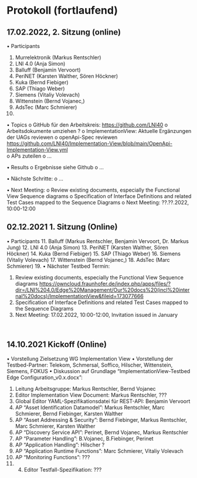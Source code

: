  
# Protokoll (fortlaufend)

## 17.02.2022, 2. Sitzung (online)
•	Participants
1.	Murrelektronik (Markus Rentschler)
2.	LNI 4.0 (Anja Simon)
3.	Balluff (Benjamin Vervoort)
4.	PeriNET (Karsten Walther, Sören Höckner)
5.	Kuka (Bernd Fiebiger) 
6.	SAP (Thiago Weber)
7.	Siemens (Vitaliy Volevach)
8.	Wittenstein (Bernd Vojanec,)
9.	AdsTec (Marc Schmierer)
10.	

•	Topics
o	GitHub für den Arbeitskreis: https://github.com/LNI40
o	Arbeitsdokumente umziehen ?
o	ImplementationView: Aktuelle Ergänzungen der UAGs reviewen
o	openApi-Spec reviewen
https://github.com/LNI40/Implementation-View/blob/main/OpenApi-Implementation-View.yml  
o	APs  zuteilen
o	…

•	Results
o	Ergebnisse siehe Github
o	…

•	Nächste Schritte:
o	…

•	Next Meeting: 
o	Review existing documents, especially the Functional View Sequence diagrams
o	Specification of Interface Definitions and related Test Cases mapped to the Sequence Diagrams
o	Next Meeting: ??.??.2022, 10:00-12:00

## 02.12.2021  1. Sitzung (Online)
•	Participants
11.	Balluff (Markus Rentschler, Benjamin Vervoort, Dr. Markus Jung)
12.	LNI 4.0 (Anja Simon)
13.	PeriNET (Karsten Walther, Sören Höckner)
14.	Kuka (Bernd Fiebiger) 
15.	SAP (Thiago Weber)
16.	Siemens (Vitaliy Volevach)
17.	Wittenstein (Bernd Vojanec,)
18.	AdsTec (Marc Schmierer)
19.	
•	Nächster Testbed Termin: 
1.	Review existing documents, especially the Functional View Sequence diagrams
https://owncloud.fraunhofer.de/index.php/apps/files/?dir=/LNI%204.0/Edge%20Management/Our%20docs%20(incl%20internal%20docs)/ImplementationView&fileid=173077666
1.	Specification of Interface Definitions and related Test Cases mapped to the Sequence Diagrams
2.	Next Meeting: 17.02.2022, 10:00-12:00, Invitation issued in January

 
## 14.10.2021 Kickoff (Online)
•	Vorstellung Zielsetzung WG  Implementation View
•	Vorstellung der Testbed-Partner: Telekom, Schmersal, Soffico, Hilscher, Wittenstein, Siemens, FOKUS
•	Diskussion auf Grundlage “ImplementationView-Testbed Edge Configuration_v0.x.docx”:
1.	Leitung Arbeitsgruppe: Markus Rentschler, Bernd Vojanec
2.	Editor Implementation View Document: Markus Rentschler, ???
3.	Global Editor YAML-Spezifikationsdatei für REST-API: Benjamin Vervoort
4.	AP “Asset Identification Datamodel”: Markus Rentschler, Marc Schmierer, Bernd Fiebinger, Karsten Walther
5.	AP “Asset Addressing & Security”: Bernd Fiebinger, Markus Rentschler, Marc Schmierer, Karsten Walther
6.	AP “Discovery Service API”: Perinet, Bernd Vojanec, Markus Rentschler
7.	AP “Parameter Handling”: B.Vojanec, B.Fiebinger, Perinet
8.	AP “Application Handling”: Hilscher ?
9.	AP “Application Runtime Functions”: Marc Schmierer, Vitaliy Volevach
10.	AP “Monitoring Functions”: ???
11.	4.	Editor Testfall-Spezifikation: ???

